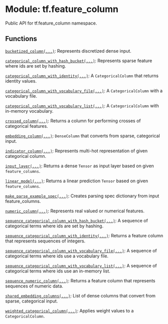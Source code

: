 <div itemscope itemtype="http://developers.google.com/ReferenceObject">
<meta itemprop="name" content="tf.feature_column" />
<meta itemprop="path" content="Stable" />
</div>

# Module: tf.feature_column

Public API for tf.feature_column namespace.

<!-- Placeholder for "Used in" -->


## Functions

[`bucketized_column(...)`](../tf/feature_column/bucketized_column.md): Represents discretized dense input.

[`categorical_column_with_hash_bucket(...)`](../tf/feature_column/categorical_column_with_hash_bucket.md): Represents sparse feature where ids are set by hashing.

[`categorical_column_with_identity(...)`](../tf/feature_column/categorical_column_with_identity.md): A `CategoricalColumn` that returns identity values.

[`categorical_column_with_vocabulary_file(...)`](../tf/feature_column/categorical_column_with_vocabulary_file.md): A `CategoricalColumn` with a vocabulary file.

[`categorical_column_with_vocabulary_list(...)`](../tf/feature_column/categorical_column_with_vocabulary_list.md): A `CategoricalColumn` with in-memory vocabulary.

[`crossed_column(...)`](../tf/feature_column/crossed_column.md): Returns a column for performing crosses of categorical features.

[`embedding_column(...)`](../tf/feature_column/embedding_column.md): `DenseColumn` that converts from sparse, categorical input.

[`indicator_column(...)`](../tf/feature_column/indicator_column.md): Represents multi-hot representation of given categorical column.

[`input_layer(...)`](../tf/feature_column/input_layer.md): Returns a dense `Tensor` as input layer based on given `feature_columns`.

[`linear_model(...)`](../tf/feature_column/linear_model.md): Returns a linear prediction `Tensor` based on given `feature_columns`.

[`make_parse_example_spec(...)`](../tf/feature_column/make_parse_example_spec.md): Creates parsing spec dictionary from input feature_columns.

[`numeric_column(...)`](../tf/feature_column/numeric_column.md): Represents real valued or numerical features.

[`sequence_categorical_column_with_hash_bucket(...)`](../tf/feature_column/sequence_categorical_column_with_hash_bucket.md): A sequence of categorical terms where ids are set by hashing.

[`sequence_categorical_column_with_identity(...)`](../tf/feature_column/sequence_categorical_column_with_identity.md): Returns a feature column that represents sequences of integers.

[`sequence_categorical_column_with_vocabulary_file(...)`](../tf/feature_column/sequence_categorical_column_with_vocabulary_file.md): A sequence of categorical terms where ids use a vocabulary file.

[`sequence_categorical_column_with_vocabulary_list(...)`](../tf/feature_column/sequence_categorical_column_with_vocabulary_list.md): A sequence of categorical terms where ids use an in-memory list.

[`sequence_numeric_column(...)`](../tf/feature_column/sequence_numeric_column.md): Returns a feature column that represents sequences of numeric data.

[`shared_embedding_columns(...)`](../tf/feature_column/shared_embedding_columns.md): List of dense columns that convert from sparse, categorical input.

[`weighted_categorical_column(...)`](../tf/feature_column/weighted_categorical_column.md): Applies weight values to a `CategoricalColumn`.

